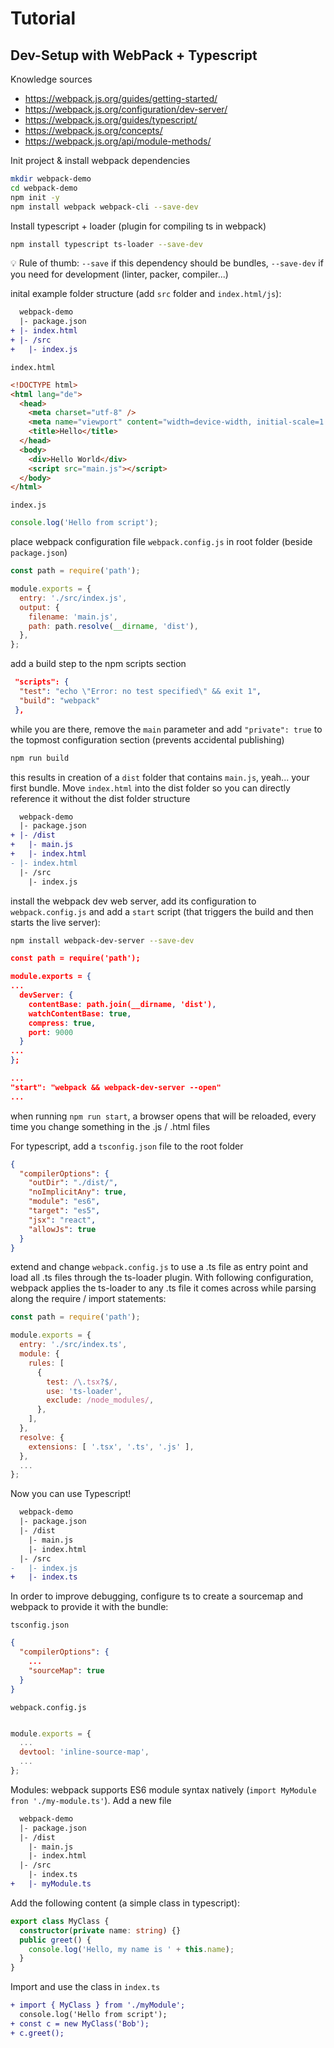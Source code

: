 

# Tutorial

## Dev-Setup with WebPack + Typescript

Knowledge sources
* https://webpack.js.org/guides/getting-started/
* https://webpack.js.org/configuration/dev-server/
* https://webpack.js.org/guides/typescript/
* https://webpack.js.org/concepts/
* https://webpack.js.org/api/module-methods/

Init project & install webpack dependencies

```bash
mkdir webpack-demo
cd webpack-demo
npm init -y
npm install webpack webpack-cli --save-dev
```

Install typescript + loader (plugin for compiling ts in webpack)

```bash
npm install typescript ts-loader --save-dev
```

:bulb: Rule of thumb: `--save` if this dependency should be bundles, `--save-dev` if you need for development (linter, packer, compiler...)

inital example folder structure (add `src` folder and `index.html/js`):

```diff
  webpack-demo
  |- package.json
+ |- index.html
+ |- /src
+   |- index.js
```

`index.html`

```html
<!DOCTYPE html>
<html lang="de">
  <head>
    <meta charset="utf-8" />
    <meta name="viewport" content="width=device-width, initial-scale=1.0" />
    <title>Hello</title>
  </head>
  <body>
    <div>Hello World</div>
    <script src="main.js"></script>
  </body>
</html>
```

`index.js`

```javascript
console.log('Hello from script');
```

place webpack configuration file `webpack.config.js` in root folder (beside `package.json`)

```javascript
const path = require('path');

module.exports = {
  entry: './src/index.js',
  output: {
    filename: 'main.js',
    path: path.resolve(__dirname, 'dist'),
  },
};
```

add a build step to the npm scripts section

```json
 "scripts": {
  "test": "echo \"Error: no test specified\" && exit 1",
  "build": "webpack"
 },
```

while you are there, remove the `main` parameter and add `"private": true` to the topmost configuration section (prevents accidental publishing)

```bash
npm run build
```

this results in creation of a `dist` folder that contains `main.js`, yeah... your first bundle. Move `index.html` into the dist folder so you can directly reference it without the dist folder structure

```diff
  webpack-demo
  |- package.json
+ |- /dist
+   |- main.js
+   |- index.html
- |- index.html
  |- /src
    |- index.js
```

install the webpack dev web server, add its configuration to `webpack.config.js` and add a `start` script (that triggers the build and then starts the live server):

```bash
npm install webpack-dev-server --save-dev
```

```json
const path = require('path');

module.exports = {
...
  devServer: {
    contentBase: path.join(__dirname, 'dist'),
    watchContentBase: true,
    compress: true,
    port: 9000
  }
...
};
```

```json
...  
"start": "webpack && webpack-dev-server --open"
...
```

when running `npm run start`, a browser opens that will be reloaded, every time you change something in the .js / .html files

For typescript, add a `tsconfig.json` file to the root folder

```json
{
  "compilerOptions": {
    "outDir": "./dist/",
    "noImplicitAny": true,
    "module": "es6",
    "target": "es5",
    "jsx": "react",
    "allowJs": true
  }
}
```

extend and change `webpack.config.js` to use a .ts file as entry point and load all .ts files through the ts-loader plugin. With following configuration, webpack applies the ts-loader to any .ts file it comes across while parsing along the require / import statements: 

```js
const path = require('path');

module.exports = {
  entry: './src/index.ts',
  module: {
    rules: [
      {
        test: /\.tsx?$/,
        use: 'ts-loader',
        exclude: /node_modules/,
      },
    ],
  },
  resolve: {
    extensions: [ '.tsx', '.ts', '.js' ],
  },
  ...
};
```

Now you can use Typescript! 

```diff
  webpack-demo
  |- package.json
  |- /dist
    |- main.js
    |- index.html
  |- /src
-   |- index.js
+   |- index.ts
```

In order to improve debugging, configure ts to create a sourcemap and webpack to provide it with the bundle:

`tsconfig.json`

```json
{
  "compilerOptions": {
    ...
    "sourceMap": true
  }
}
```

`webpack.config.js`

```javascript

module.exports = {
  ...
  devtool: 'inline-source-map',
  ...
};
```

Modules: webpack supports ES6 module syntax natively (`import MyModule fron './my-module.ts'`). Add a new file

```diff
  webpack-demo
  |- package.json
  |- /dist
    |- main.js
    |- index.html
  |- /src
    |- index.ts
+   |- myModule.ts    
```

Add the following content (a simple class in typescript):

```typescript
export class MyClass {
  constructor(private name: string) {}
  public greet() {
    console.log('Hello, my name is ' + this.name);
  }
}
```

Import and use the class in `index.ts`

```diff
+ import { MyClass } from './myModule';
  console.log('Hello from script');
+ const c = new MyClass('Bob');
+ c.greet();
```

